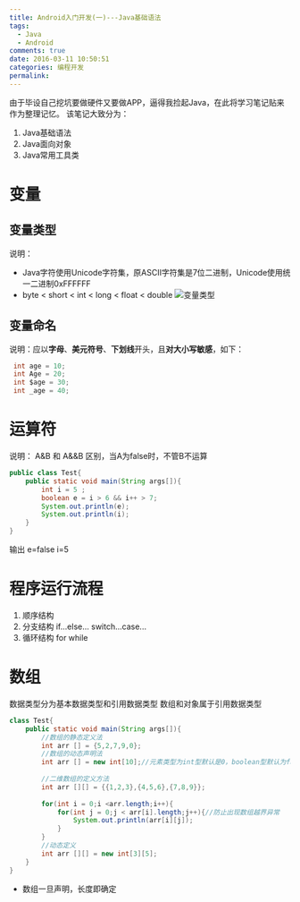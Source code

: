 ```yaml
---
title: Android入门开发(一)---Java基础语法
tags:
  - Java
  - Android
comments: true
date: 2016-03-11 10:50:51
categories: 编程开发
permalink:
---
```


由于毕设自己挖坑要做硬件又要做APP，逼得我捡起Java，在此将学习笔记贴来作为整理记忆。
该笔记大致分为：

1. Java基础语法
2. Java面向对象
3. Java常用工具类

<!--more-->

# 变量

## 变量类型

说明：

- Java字符使用Unicode字符集，原ASCII字符集是7位二进制，Unicode使用统一二进制0xFFFFFF
- byte < short < int < long < float < double
  ![变量类型](http://olvboulzy.bkt.clouddn.com/data_type.jpg)

## 变量命名

说明：应以**字母**、**美元符号**、**下划线**开头，且**对大小写敏感**，如下：

```java
 int age = 10;
 int Age = 20;
 int $age = 30;
 int _age = 40;
```

# 运算符

说明：
A&B 和 A&&B 区别，当A为false时，不管B不运算

```java
public class Test{
	public static void main(String args[]){
		int i = 5 ;
		boolean e = i > 6 && i++ > 7;
		System.out.println(e);
		System.out.println(i);
	}
}
```

输出 e=false i=5

# 程序运行流程

1. 顺序结构
2. 分支结构
   if...else...
   switch...case...
3. 循环结构
   for
   while

# 数组

数据类型分为基本数据类型和引用数据类型
数组和对象属于引用数据类型

```java
class Test{
	public static void main(String args[]){
		//数组的静态定义法
		int arr [] = {5,2,7,9,0};
		//数组的动态声明法
		int arr [] = new int[10];//元素类型为int型默认是0，boolean型默认为false，char型默认为空字符
		
		//二维数组的定义方法
		int arr [][] = {{1,2,3},{4,5,6},{7,8,9}};
		
		for(int i = 0;i <arr.length;i++){
			for(int j = 0;j < arr[i].length;j++){//防止出现数组越界异常
				System.out.println(arr[i][j]);
			}
		}
		//动态定义
		int arr [][] = new int[3][5];
	}
}
```

- 数组一旦声明，长度即确定


